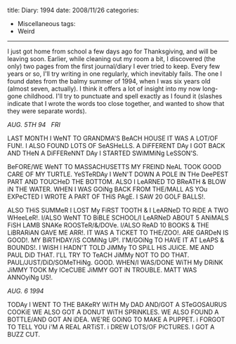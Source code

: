 title: Diary: 1994
date: 2008/11/26
categories:
- Miscellaneous
tags:
- Weird
---
I just got home from school a few days ago for Thanksgiving, and will be leaving soon. Earlier, while cleaning out my room a bit, I discovered (the only) two pages from the first journal/diary I ever tried to keep. Every few years or so, I'll try writing in one regularly, which inevitably fails. The one I found dates from the balmy summer of 1994, when I was six years old (almost seven, actually). I think it offers a lot of insight into my now long-gone childhood. I'll try to punctuate and spell exactly as I found it (slashes indicate that I wrote the words too close together, and wanted to show that they were separate words).

<em>AUG. 5TH 94   FRI</em>

LAST MONTH I WeNT TO GRANDMA'S BeACH HOUSE IT WAS A LOT/OF FUN!. I ALSO FOUND LOTS OF SeASHeLLS. A DiFFERENT DAy I GOT BACK AND THeN A DiFFEReNNT DAy I STARTED SWiMMiNg LeSSON'S.

BeFORE/WE WeNT TO MASSACHUSETTS MY FREIND NeAL TOOK GOOD CARE OF MY TURTLE. YeSTeRDAy I WeN'T DOWN A POLE IN THe DeePEST PART AND TOUCHeD THE BOTTOM. ALSO I LeARNED TO BReATH & BLOW iN THE WATER. WHEN I WAS GOiNg BACK FROM THE/MALL AS YOu EXPeCTED I WROTE A PART OF THiS PAgE. I SAW 20 GOLF BALLS!.

ALSO THiS SUMMeR I LOST My FiRST TOOTH & I LeARNeD TO RiDE A TWO WHeeLeR!. I/ALSO WeNT TO BiBLE SCHOOL/I LeARNeD ABOUT 5 ANiMALS FiSH LAMB SNAKe ROOSTeR/&/DOVe. I/ALSO ReAD 10 BOOKS & THE LiBRARiAN GAVE ME ARR!. IT WAS A TiCKET TO THE/ZOO!. ARE GARDeN IS GOOD!. MY BiRTHDAY/iS COMiNg UP!. I'M/GOiNg TO HAVE IT AT LeAPS & BOUNDS!. I WiSH I HADN'T TOLD JiMMy TO SPiLL HiS JUiCE. ME AND PAUL DiD THAT. I'LL TRY TO TeACH JiMMy NOT TO DO THAT. PAUL/JUST/DiD/SOMeTHiNg. GOOD. WHEN/I WAS/DONE WiTH My DRiNK JiMMY TOOK My ICeCUBE JiMMY GOT iN TROUBLE. MATT WAS ANNOyiNg US!.

<em>AUG. 6 1994</em>

TODAy I WENT TO THE BAKeRY WiTH My DAD AND/GOT A STeGOSAURUS COOKiE WE ALSO GOT A DONUT WiTH SPRiNKLES. WE ALSO FOUND A BOTTLE/AND GOT AN iDEA. WE'RE GOiNG TO MAKE A PUPPET. i FORGOT TO TELL YOU i'M A REAL ARTiST. i DREW LOTS/OF PiCTURES. I GOT A BUZZ CUT.